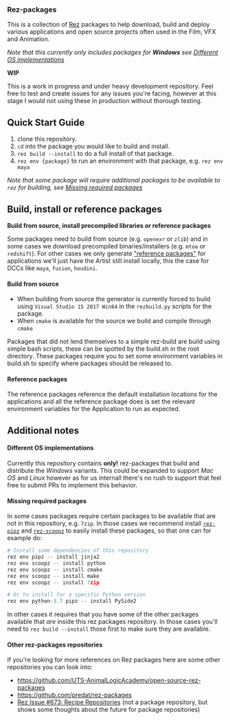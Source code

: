 ### Rez-packages

This is a collection of [Rez](http://nerdvegas.github.io/rez/) packages to help download, build and deploy various applications and open source projects often used in the Film, VFX and Animation.

_Note that this currently only includes packages for **Windows** see [Different OS implementations](#different-os-implementations)_

**WIP** 

This is a work in progress and under heavy development repository. 
Feel free to test and create issues for any issues you're facing, however at this stage I would not using these in production without thorough testing.


## Quick Start Guide

1. clone this repository.
2. `cd` into the package you would like to build and install.
3. `rez build --install` to do a full install of that package.
4. `rez env {package}` to run an environment with that package, e.g. `rez env maya`

_Note that some package will require additional packages to be available to `rez` for building, see [Missing required packages](#missing-required-packages)_

## Build, install or reference packages

**Build from source, install precompiled libraries or reference packages**

Some packages need to build from source (e.g. `openexr` or `zlib`) and in some cases we download precompiled binaries/installers (e.g. `mtoa` or `redshift`). 
For other cases we only generate ["reference packages"](https://github.com/mottosso/rez-for-projects#q-why-reference-packages) for applications we'll just have the Artist still install locally, this the case for DCCs like `maya`, `fusion`, `houdini`.

#### Build from source

- When building from source the generator is currently forced to build using `Visual Studio 15 2017 Win64` in the `rezbuild.py` scripts for the package.
- When `cmake` is available for the source we build and compile through `cmake`

Packages that did not lend themselves to a simple rez-build are build using simple bash scripts, these can be spotted by the build.sh in the root directory.  These packages require you to set some environment variables in build.sh to specify where packages should be released to.  

#### Reference packages

The reference packages reference the default installation locations for the applications and all the reference package does is set the relevant environment variables for the Application to run as expected.


## Additional notes

#### Different OS implementations

Currently this repository contains **only!** rez-packages that build and distribute the *Windows* variants. This could be expanded to support *Mac OS* and *Linux* however as for us internall there's no rush to support that feel free to submit PRs to implement this behavior.

#### Missing required packages

In some cases packages require certain packages to be available that are not in this repository, e.g. `7zip`. 
In those cases we recommend install [`rez-pipz`](https://github.com/mottosso/rez-pipz) and [`rez-scoopz`](https://github.com/mottosso/rez-scoopz) to easily install these packages, so that one can for example do:

```python
# Install some dependencies of this repository
rez env pipz -- install jinja2
rez env scoopz -- install python
rez env scoopz -- install cmake
rez env scoopz -- install make
rez env scoopz -- install 7zip

# Or to install for a specific Python version
rez env python-3.7 pipz -- install PySide2
```

In other cases it requires that you have some of the other packages available that *are* inside this rez packages repository. In those cases you'll need to `rez build --install` those first to make sure they are available.

#### Other rez-packages repositories

If you're looking for more references on Rez packages here are some other repositories you can look into:

- https://github.com/UTS-AnimalLogicAcademy/open-source-rez-packages
- https://github.com/predat/rez-packages
- [Rez Issue #673: Recipe Repositories](https://github.com/nerdvegas/rez/issues/673) (not a package repository, but shows some thoughts about the future for package repositories)
